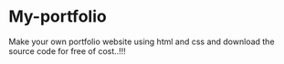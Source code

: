 # My-portfolio
Make your own portfolio website using html and css and download the source code for free of cost..!!!
